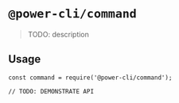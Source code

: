 # `@power-cli/command`

> TODO: description

## Usage

```
const command = require('@power-cli/command');

// TODO: DEMONSTRATE API
```
